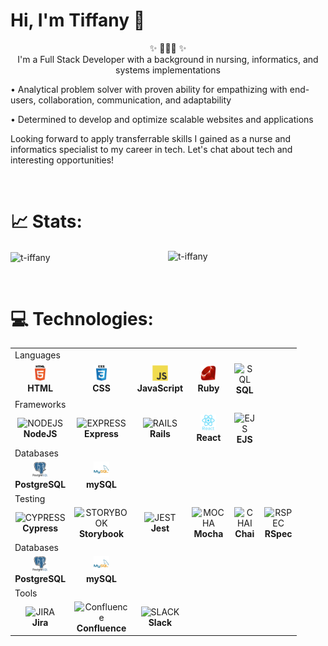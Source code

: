 # Hi, I'm Tiffany 👋  

<!--
**t-iffany/t-iffany** is a ✨ _special_ ✨ repository because its `README.md` (this file) appears on your GitHub profile.

https://docs.github.com/en/get-started/writing-on-github/getting-started-with-writing-and-formatting-on-github/quickstart-for-writing-on-github

<picture>
 <source media="(prefers-color-scheme: dark)" srcset="YOUR-DARKMODE-IMAGE">
 <source media="(prefers-color-scheme: light)" srcset="YOUR-LIGHTMODE-IMAGE">
 <img alt="YOUR-ALT-TEXT" src="YOUR-DEFAULT-IMAGE">
</picture>

Here are some ideas to get you started:

- 🔭 I’m currently working on ...
- 🌱 I’m currently learning ...
- 👯 I’m looking to collaborate on ...
- 🤔 I’m looking for help with ...
- 💬 Ask me about ...
- 📫 How to reach me: ...
- 😄 Pronouns: ...
- ⚡ Fun fact: ...
-->

<p align="center">
✨ 👩🏻‍💻 ✨
<br>
I'm a Full Stack Developer with a background in nursing, informatics, and systems implementations
</p>
• Analytical problem solver with proven ability for empathizing with end-users, collaboration, communication, and adaptability

• Determined to develop and optimize scalable websites and applications

Looking forward to apply transferrable skills I gained as a nurse and informatics specialist to my career in tech. Let's chat about tech and interesting opportunities!

<br>

# 📈 Stats:
<p align="left">
  <img align="center" src="https://github-readme-stats.vercel.app/api/top-langs?username=t-iffany&langs_count=14&hide=yacc,cmake&show_icons=true&locale=en&layout=compact" width="45%" alt="t-iffany"/> 
  <img align="right" src="https://github-readme-stats.vercel.app/api?username=t-iffany&show_icons=true&locale=en" width="50%" alt="t-iffany" />  
</p>

<br>

 # 💻 Technologies:

<!-- <details>
<summary>My Top Tech Stacks</summary>

|           |
|-----------|
| JavaScript|
| React     |
| Node.js   |
| SQL       |
| Ruby      |
| HTML      |
| CSS       |

</details> -->

<table>  
  <tr>
    <td align="left" width="10">Languages</td>
  </tr>
  <tr>
    <td align="center" height="20" width="10">
      <img
        src="https://raw.githubusercontent.com/devicons/devicon/master/icons/html5/html5-original-wordmark.svg"
        width="25"
        height="25"
        alt="HTML"
      />
      <br /><strong>HTML</strong>
    </td>
    <td align="center" height="20" width="10">
      <img
        src="https://raw.githubusercontent.com/devicons/devicon/master/icons/css3/css3-original-wordmark.svg"
        width="25"
        height="25"
        alt="CSS"
      />
      <br /><strong>CSS</strong>
    </td>
    <td align="center" height="20" width="10">
      <img
        src="https://raw.githubusercontent.com/devicons/devicon/master/icons/javascript/javascript-original.svg"
        width="25"
        height="25"
        alt="JAVASCRIPT"
      />
      <br /><strong>JavaScript</strong>
    </td>
    <td align="center" height="20" width="20">
      <img
        src="https://raw.githubusercontent.com/devicons/devicon/master/icons/ruby/ruby-original.svg"
        width="25"
        height="25"
        alt="RUBY"
      />
      <br /><strong>Ruby</strong>
    </td>
    <td align="center" height="20" width="20">
      <img
        src="https://cdn-icons-png.flaticon.com/512/2772/2772165.png"
        width="25"
        height="25"
        alt="SQL"
      />
      <br /><strong>SQL</strong>
    </td>
  </tr>

  <tr>
    <td align="left" width="10">Frameworks</td>
  </tr>
  <tr>
    <td align="center" height="20" width="20">
      <img
        src="https://cdn.freebiesupply.com/logos/large/2x/nodejs-icon-logo-png-transparent.png"
        width="25"
        height="25"
        alt="NODEJS"
      />
      <br /><strong>NodeJS</strong>
    </td>
    <td align="center" height="20" width="20">
      <img
        src="https://jsurt.github.io/jacks-portfolio/images/color-express-icon%20(1).png"
        width="25"
        height="25"
        alt="EXPRESS"
      />
      <br /><strong>Express</strong>
    </td>
    <td align="center" height="20" width="20">
      <img
        src="https://cdn.iconscout.com/icon/free/png-256/rails-3521664-2945108.png"
        width="25"
        height="25"
        alt="RAILS"
      />
      <br /><strong>Rails</strong>
    </td>
    <td align="center" height="20" width="20">
      <img
        src="https://raw.githubusercontent.com/devicons/devicon/master/icons/react/react-original-wordmark.svg"
        width="25"
        height="25"
        alt="REACT"
      />
      <br /><strong>React</strong>
    </td>
    <!-- <td align="center" height="20" width="20">
      <img
        src="https://i.dlpng.com/static/png/7044160_preview.png"
        width="25"
        height="25"
        alt="JQUERY"
      />
      <br /><strong>jQuery</strong>
    </td> -->
    <td align="center" height="20" width="20">
      <img
        src="https://pbs.twimg.com/profile_images/833789473376854018/skScegH6_400x400.jpg"
        width="25"
        height="25"
        alt="EJS"
      />
      <br /><strong>EJS</strong>
    </td>
  </tr>

  <tr>
    <td align="left" width="10">Databases</td>
  </tr>
  <tr>
    <td align="center" height="20" width="20">
        <img
          src="https://raw.githubusercontent.com/devicons/devicon/master/icons/postgresql/postgresql-original-wordmark.svg"
          width="25"
          height="25"
          alt="POSTGRESQL"
        />
        <br /><strong>PostgreSQL</strong>
      </td>
      <td align="center" height="20" width="20">
        <img
          src="https://raw.githubusercontent.com/devicons/devicon/master/icons/mysql/mysql-original-wordmark.svg"
          width="25"
          height="25"
          alt="MYSQL"
        />
        <br /><strong>mySQL</strong>
      </td>     
  </tr>

  <tr>
    <td align="left" width="10">Testing</td>
  </tr>
  <tr>
    <td align="center" height="20" width="20">
      <img
        src="https://raw.githubusercontent.com/simple-icons/simple-icons/6e46ec1fc23b60c8fd0d2f2ff46db82e16dbd75f/icons/cypress.svg"
        width="25"
        height="25"
        alt="CYPRESS"
      />
      <br /><strong>Cypress</strong>
    </td>
    <td align="center" height="20" width="20">
      <img
        src="https://icons.veryicon.com/png/o/business/vscode-program-item-icon/storybook.png"
        width="25"
        height="25"
        alt="STORYBOOK"
      />
      <br /><strong>Storybook</strong>
    </td>
    <td align="center" height="20" width="20">
      <img
        src="https://www.vectorlogo.zone/logos/jestjsio/jestjsio-icon.svg"
        width="25"
        height="25"
        alt="JEST"
      />
      <br /><strong>Jest</strong>
    </td>
    <td align="center" height="20" width="20">
      <img
        src="https://www.vectorlogo.zone/logos/mochajs/mochajs-icon.svg"
        width="25"
        height="25"
        alt="MOCHA"
      />
      <br /><strong>Mocha</strong>
    </td>
    <td align="center" height="20" width="20">
      <img
        src="https://p7.hiclipart.com/preview/626/247/761/mocha-javascript-node-js-test-driven-development-assertion-chai-sheng.jpg"
        width="25"
        height="25"
        alt="CHAI"
      />
      <br /><strong>Chai</strong>
    </td>
    <td align="center" height="20" width="20">
      <img
        src="https://cbabhusal.files.wordpress.com/2015/12/812ab30c5723956adcf8c1bbaf23e471143e1934.png"
        width="25"
        height="25"
        alt="RSPEC"
      />
      <br /><strong>RSpec</strong>
    </td>
  </tr>  
  <tr>
    <td align="left" width="10">Databases</td>
  </tr>
  <tr>
    <td align="center" height="20" width="20">
        <img
          src="https://raw.githubusercontent.com/devicons/devicon/master/icons/postgresql/postgresql-original-wordmark.svg"
          width="25"
          height="25"
          alt="POSTGRESQL"
        />
        <br /><strong>PostgreSQL</strong>
      </td>
      <td align="center" height="20" width="20">
        <img
          src="https://raw.githubusercontent.com/devicons/devicon/master/icons/mysql/mysql-original-wordmark.svg"
          width="25"
          height="25"
          alt="MYSQL"
        />
        <br /><strong>mySQL</strong>
      </td>     
  </tr>

  <tr>
    <td align="left" width="10">Tools</td>
  </tr>
  <tr>
    <td align="center" height="20" width="20">
      <img
        src="https://cdn.icon-icons.com/icons2/2699/PNG/512/atlassian_jira_logo_icon_170511.png"
        width="25"
        height="25"
        alt="JIRA"
      />
      <br /><strong>Jira</strong>
    </td>
    <td align="center" height="20" width="20">
      <img
        src="https://cdn.icon-icons.com/icons2/2429/PNG/512/confluence_logo_icon_147305.png"
        width="25"
        height="25"
        alt="Confluence"
      />
      <br /><strong>Confluence</strong>
    </td>
    <td align="center" height="20" width="20">
      <img
        src="https://www.vectorlogo.zone/logos/jestjsio/jestjsio-icon.svg"
        width="25"
        height="25"
        alt="SLACK"
      />
      <br /><strong>Slack</strong>
    </td>